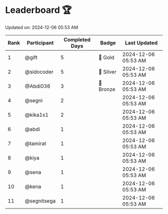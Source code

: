 # Leaderboard 🏆

Updated on: 2024-12-06 05:53 AM

| Rank | Participant       | Completed Days | Badge      | Last Updated         |
|------|-------------------|----------------|------------|----------------------|
| 1    | @gift             | 5              | 🏅 Gold     | 2024-12-06 05:53 AM |
| 2    | @sidocoder        | 5              | 🥈 Silver   | 2024-12-06 05:53 AM |
| 3    | @Abdi036          | 3              | 🥉 Bronze   | 2024-12-06 05:53 AM |
| 4    | @segni            | 2              |            | 2024-12-06 05:53 AM |
| 5    | @kika1s1          | 2              |            | 2024-12-06 05:53 AM |
| 6    | @abdi             | 1              |            | 2024-12-06 05:53 AM |
| 7    | @tamirat          | 1              |            | 2024-12-06 05:53 AM |
| 8    | @kiya             | 1              |            | 2024-12-06 05:53 AM |
| 9    | @sena             | 1              |            | 2024-12-06 05:53 AM |
| 10   | @kena             | 1              |            | 2024-12-06 05:53 AM |
| 11   | @segnitsega       | 1              |            | 2024-12-06 05:53 AM |
